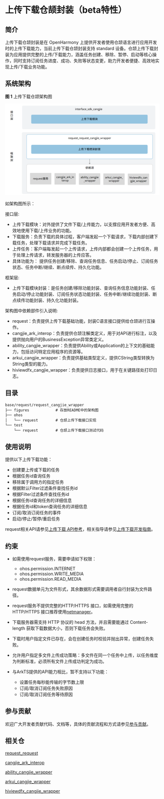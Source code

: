 # 上传下载仓颉封装（beta特性）

## 简介

上传下载仓颉封装是在 OpenHarmony 上提供开发者使用仓颉语言进行应用开发时的上传下载能力，当前上传下载仓颉封装支持 standard 设备。仓颉上传下载封装为应用提供完整的上传/下载能力，涵盖任务创建、移除、暂停、启动等核心操作，同时支持订阅任务进度、成功、失败等状态变更，助力开发者便捷、高效地实现上传/下载业务功能。

## 系统架构

**图 1**  上传下载仓颉架构图

!["上传下载仓颉架构图"](figures/request_cangjie_wrapper_architecture.png)

如架构图所示：

接口层:

- 上传下载模块：对外提供了文件下载/上传能力，以支撑应用开发者方便、高效地使用下载/上传业务的功能。
- 下载服务：负责下载的具体过程，客户端发起一个下载请求，下载内部创建下载任务，处理下载请求并完成下载任务。
- 上传任务：客户端每发起一个上传请求，上传内部都会创建一个上传任务，用于处理上传请求，转发服务器的上传应答。
- 具体功能为：
提供任务创建/移除、查询任务信息、任务启动/停止、订阅任务状态、任务中断/继续、断点续传、持久化功能。

框架层:

- 上传下载模块封装：是任务创建/移除功能封装、查询任务信息功能封装、任务启动/停止功能封装、订阅任务状态功能封装、任务中断/继续功能封装、断点续传功能封装、持久化功能封装。

架构图中依赖部件引入说明:

- request：负责提供上传下载基础功能，封装C语言接口提供给仓颉进行互操作。
- cangjie_ark_interop：负责提供仓颉注解类定义，用于对API进行标注，以及提供抛向用户的BusinessException异常类定义。
- ability_cangjie_wrapper：负责提供Ability或Application的上下文的基础能力，包括访问特定应用程序的资源等。
- arkui_cangjie_wrapper：负责提供基础类型定义，提供CString类型转换为String类型的能力。
- hiviewdfx_cangjie_wrapper：负责提供日志接口，用于在关键路径处打印日志。

## 目录

```
base/request/request_cangjie_wrapper
├── figures            # 存放README中的架构图         
├── ohos
│   └── request        # 仓颉上传下载接口实现
└── test
    └── request        # 仓颉上传下载接口测试代码
```

## 使用说明

提供以下上传下载功能：

- 创建要上传或下载的任务
- 根据任务id查询任务
- 移除属于调用方的指定任务
- 根据默认Filter过滤条件查找任务id
- 根据Filter过滤条件查找任务id
- 根据任务id查询任务的详细信息
- 根据任务id和token查询任务的详细信息
- 订阅/取消订阅任务的事件
- 启动/停止/暂停/重启任务

request相关API请参见[上传下载 API参考](https://gitcode.com/openharmony-sig/arkcompiler_cangjie_ark_interop/blob/master/doc/API_Reference/source_zh_cn/apis/BasicServicesKit/cj-apis-request-agent.md)，相关指导请参见[上传下载开发指南](https://gitcode.com/openharmony-sig/arkcompiler_cangjie_ark_interop/blob/master/doc/Dev_Guide/source_zh_cn/basic-services/request/cj-app-file-upload-download.md)。

## 约束

- 如需使用request服务，需要申请如下权限：
    -   ohos.permission.INTERNET
    -   ohos.permission.WRITE_MEDIA
    -   ohos.permission.READ_MEDIA

- request数据单元为文件形式，其余数据形式需要调用者自行封装为文件路径。
- request服务不提供完整的HTTP/HTTPS 接口，如需使用完整的HTTP/HTTPS 接口推荐使用[netmanager](https://gitcode.com/openharmony-sig/netmanager_netmanager_cangjie_wrapper)。
- 下载服务器需支持 HTTP 协议的 head 方法，并且需要能通过 Content-length 获取下载数据大小，否则下载任务会失败。
- 下载时用户指定文件已存在，会在创建任务时校验并抛出异常，创建任务失败。
- 允许用户指定多文件上传成功策略：多文件在同一个任务中上传，以任务维度为判断标准，必须所有文件上传成功判定为成功。
- 与ArkTS提供的API能力相比，暂不支持以下功能：
  - 设置任务每秒能传输的字节数上限
  - 订阅/取消订阅任务失败原因
  - 订阅/取消订阅任务等待原因

## 参与贡献

欢迎广大开发者贡献代码、文档等，具体的贡献流程和方式请参见[参与贡献](https://gitcode.com/openharmony/docs/blob/master/zh-cn/contribute/%E5%8F%82%E4%B8%8E%E8%B4%A1%E7%8C%AE.md)。

## 相关仓

[request_request](https://gitcode.com/openharmony/request_request/blob/master/README_ZH.md)

[cangjie_ark_interop](https://gitcode.com/openharmony-sig/arkcompiler_cangjie_ark_interop/blob/master/README_zh.md)

[ability_cangjie_wrapper](https://gitcode.com/openharmony-sig/ability_ability_cangjie_wrapper/blob/master/README_zh.md)

[arkui_cangjie_wrapper](https://gitcode.com/openharmony-sig/arkui_arkui_cangjie_wrapper/blob/master/README_zh.md)

[hiviewdfx_cangjie_wrapper](https://gitcode.com/openharmony-sig/hiviewdfx_hiviewdfx_cangjie_wrapper/blob/master/README_zh.md)
